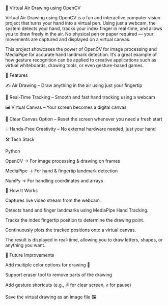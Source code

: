 🎨 Virtual Air Drawing using OpenCV

Virtual Air Drawing using OpenCV is a fun and interactive computer vision project that turns your hand into a virtual pen. Using just a webcam, the system detects your hand, tracks your index finger in real-time, and allows you to draw freely in the air. No physical pen or paper required — your movements are captured and displayed on a virtual canvas.

This project showcases the power of OpenCV for image processing and MediaPipe for accurate hand landmark detection. It’s a great example of how gesture recognition can be applied to creative applications such as virtual whiteboards, drawing tools, or even gesture-based games.

🔹 Features

✍️ Air Drawing – Draw anything in the air using just your fingertip

🎥 Real-Time Tracking – Smooth and fast hand tracking using a webcam

🖼️ Virtual Canvas – Your screen becomes a digital canvas

🧹 Clear Canvas Option – Reset the screen whenever you need a fresh start

💡 Hands-Free Creativity – No external hardware needed, just your hand

🛠 Tech Stack

Python

OpenCV → For image processing & drawing on frames

MediaPipe → For hand & fingertip landmark detection

NumPy → For handling coordinates and arrays

🚀 How It Works

Captures live video stream from the webcam.

Detects hand and finger landmarks using MediaPipe Hand Tracking.

Tracks the index fingertip position to determine the drawing point.

Continuously plots the tracked positions onto a virtual canvas.

The result is displayed in real-time, allowing you to draw letters, shapes, or anything you want.

🌟 Future Improvements

Add multiple color options for drawing 🎨

Support eraser tool to remove parts of the drawing

Add gesture shortcuts (e.g., ✌️ for clear screen, ✊ for pause)

Save the virtual drawing as an image file 🖼️
